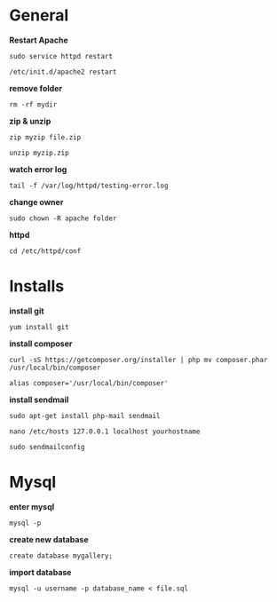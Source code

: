 
# General 

**Restart Apache**

``sudo service httpd restart``

``/etc/init.d/apache2 restart``


**remove folder**

``rm -rf mydir``


**zip & unzip**

``zip myzip file.zip``

``unzip myzip.zip``


**watch error log**

``tail -f /var/log/httpd/testing-error.log``


**change owner**

``sudo chown -R apache folder``


**httpd**

``cd /etc/httpd/conf``


# Installs
 
**install git**

``yum install git``

**install composer**

``curl -sS https://getcomposer.org/installer | php
mv composer.phar /usr/local/bin/composer``

``alias composer='/usr/local/bin/composer'``


**install sendmail**

``sudo apt-get install php-mail sendmail``

``nano /etc/hosts
127.0.0.1 localhost yourhostname``

``sudo sendmailconfig``

# Mysql 

**enter mysql**

``mysql -p``


**create new database**

``create database mygallery;``


**import database**

``mysql -u username -p database_name < file.sql``


